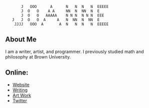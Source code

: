 ```
       J   OOO      A      N   N  N   N  EEEEE
       J  O   O    A A     NN  N  NN  N  E    
       J  O   O   AAAAA    N N N  N N N  EEE  
   J   J  O   O  A     A   N  NN  N  NN  E    
    JJJJ   OOO  A       A  N   N  N   N  EEEEE 

```
## About Me 
I am a writer, artist, and programmer. I previously studied math and philosophy at Brown University. 


## Online:
- <a href="https://limjungyoon.com/">Website</a>
- <a href="https://jungyoonlim.substack.com/">Writing</a>
- <a href="https://limjungyoon.com/art.html">Art Work</a>
- <a href="https://twitter.com/jungyoonlim">Twitter</a>